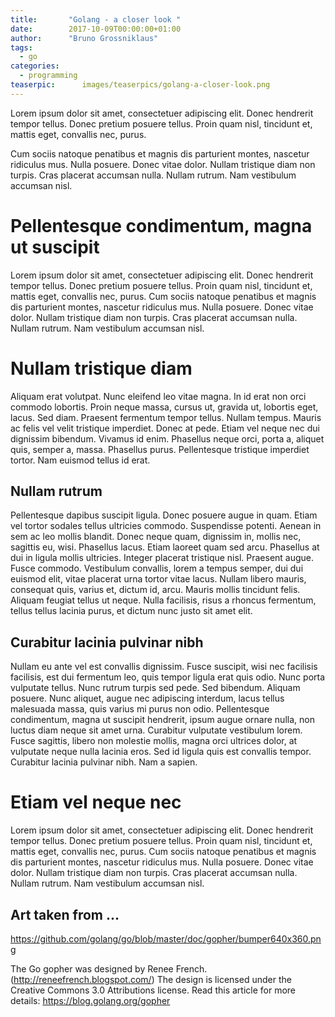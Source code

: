 ```yaml
---
title:       "Golang - a closer look "
date:        2017-10-09T00:00:00+01:00
author:      "Bruno Grossniklaus"
tags:        
  - go
categories:  
  - programming
teaserpic:      images/teaserpics/golang-a-closer-look.png
---
```


Lorem ipsum dolor sit amet, consectetuer adipiscing elit. Donec
hendrerit tempor tellus. Donec pretium posuere tellus. Proin quam
nisl, tincidunt et, mattis eget, convallis nec, purus. 

Cum sociis natoque penatibus et magnis dis parturient montes, nascetur
ridiculus mus. Nulla posuere. Donec vitae dolor. Nullam tristique diam
non turpis. Cras placerat accumsan nulla. Nullam rutrum. Nam
vestibulum accumsan nisl.

<!--more-->

# Pellentesque condimentum, magna ut suscipit
Lorem ipsum dolor sit amet, consectetuer adipiscing elit. Donec
hendrerit tempor tellus. Donec pretium posuere tellus. Proin quam
nisl, tincidunt et, mattis eget, convallis nec, purus. Cum sociis
natoque penatibus et magnis dis parturient montes, nascetur ridiculus
mus. Nulla posuere. Donec vitae dolor. Nullam tristique diam non
turpis. Cras placerat accumsan nulla. Nullam rutrum. Nam vestibulum
accumsan nisl.


# Nullam tristique diam
Aliquam erat volutpat. Nunc eleifend leo vitae magna. In id erat non
orci commodo lobortis. Proin neque massa, cursus ut, gravida ut,
lobortis eget, lacus. Sed diam. Praesent fermentum tempor tellus.
Nullam tempus. Mauris ac felis vel velit tristique imperdiet. Donec
at pede. Etiam vel neque nec dui dignissim bibendum. Vivamus id
enim. Phasellus neque orci, porta a, aliquet quis, semper a, massa.
Phasellus purus. Pellentesque tristique imperdiet tortor. Nam
euismod tellus id erat.

## Nullam rutrum
Pellentesque dapibus suscipit ligula. Donec posuere augue in quam.
Etiam vel tortor sodales tellus ultricies commodo. Suspendisse
potenti. Aenean in sem ac leo mollis blandit. Donec neque quam,
dignissim in, mollis nec, sagittis eu, wisi. Phasellus lacus. Etiam
laoreet quam sed arcu. Phasellus at dui in ligula mollis ultricies.
Integer placerat tristique nisl. Praesent augue. Fusce commodo.
Vestibulum convallis, lorem a tempus semper, dui dui euismod elit,
vitae placerat urna tortor vitae lacus. Nullam libero mauris,
consequat quis, varius et, dictum id, arcu. Mauris mollis tincidunt
felis. Aliquam feugiat tellus ut neque. Nulla facilisis, risus a
rhoncus fermentum, tellus tellus lacinia purus, et dictum nunc justo
sit amet elit.


## Curabitur lacinia pulvinar nibh

Nullam eu ante vel est convallis dignissim. Fusce suscipit, wisi nec
facilisis facilisis, est dui fermentum leo, quis tempor ligula erat
quis odio. Nunc porta vulputate tellus. Nunc rutrum turpis sed pede.
Sed bibendum. Aliquam posuere. Nunc aliquet, augue nec adipiscing
interdum, lacus tellus malesuada massa, quis varius mi purus non odio.
Pellentesque condimentum, magna ut suscipit hendrerit, ipsum augue
ornare nulla, non luctus diam neque sit amet urna. Curabitur
vulputate vestibulum lorem. Fusce sagittis, libero non molestie
mollis, magna orci ultrices dolor, at vulputate neque nulla lacinia
eros. Sed id ligula quis est convallis tempor. Curabitur lacinia
pulvinar nibh. Nam a sapien.

# Etiam vel neque nec 
Lorem ipsum dolor sit amet, consectetuer adipiscing elit. Donec
hendrerit tempor tellus. Donec pretium posuere tellus. Proin quam
nisl, tincidunt et, mattis eget, convallis nec, purus. Cum sociis
natoque penatibus et magnis dis parturient montes, nascetur ridiculus
mus. Nulla posuere. Donec vitae dolor. Nullam tristique diam non
turpis. Cras placerat accumsan nulla. Nullam rutrum. Nam vestibulum
accumsan nisl.


## Art taken from ...

https://github.com/golang/go/blob/master/doc/gopher/bumper640x360.png

The Go gopher was designed by Renee French. (http://reneefrench.blogspot.com/)
The design is licensed under the Creative Commons 3.0 Attributions license.
Read this article for more details: https://blog.golang.org/gopher
